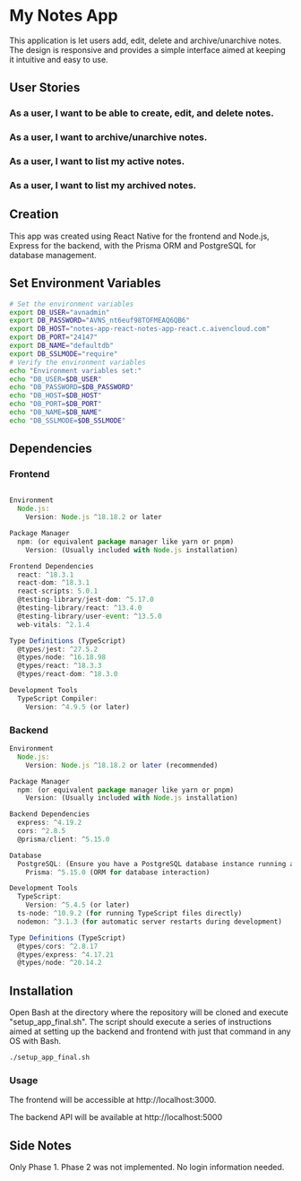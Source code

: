# My Notes App

This application is let users add, edit, delete and archive/unarchive notes. The design is responsive and provides a simple interface aimed at keeping it intuitive and easy to use.

## User Stories

### As a user, I want to be able to create, edit, and delete notes.
### As a user, I want to archive/unarchive notes.
### As a user, I want to list my active notes.
### As a user, I want to list my archived notes.

## Creation

This app was created using React Native for the frontend and Node.js, Express for the backend, with the Prisma ORM and PostgreSQL for database management.

## Set Environment Variables

```sh
# Set the environment variables
export DB_USER="avnadmin"
export DB_PASSWORD="AVNS_nt6euf98TOFMEAQ6QB6"
export DB_HOST="notes-app-react-notes-app-react.c.aivencloud.com"
export DB_PORT="24147"
export DB_NAME="defaultdb"
export DB_SSLMODE="require"
# Verify the environment variables
echo "Environment variables set:"
echo "DB_USER=$DB_USER"
echo "DB_PASSWORD=$DB_PASSWORD"
echo "DB_HOST=$DB_HOST"
echo "DB_PORT=$DB_PORT"
echo "DB_NAME=$DB_NAME"
echo "DB_SSLMODE=$DB_SSLMODE"
```

## Dependencies

### Frontend
```javascript

Environment
  Node.js:
    Version: Node.js ^18.18.2 or later

Package Manager
  npm: (or equivalent package manager like yarn or pnpm)
    Version: (Usually included with Node.js installation)

Frontend Dependencies
  react: ^18.3.1
  react-dom: ^18.3.1
  react-scripts: 5.0.1
  @testing-library/jest-dom: ^5.17.0
  @testing-library/react: ^13.4.0
  @testing-library/user-event: ^13.5.0
  web-vitals: ^2.1.4

Type Definitions (TypeScript)
  @types/jest: ^27.5.2
  @types/node: ^16.18.98
  @types/react: ^18.3.3
  @types/react-dom: ^18.3.0

Development Tools
  TypeScript Compiler:
    Version: ^4.9.5 (or later)

```

### Backend
```javascript
Environment
  Node.js:
    Version: Node.js ^18.18.2 or later (recommended)

Package Manager
  npm: (or equivalent package manager like yarn or pnpm)
    Version: (Usually included with Node.js installation)

Backend Dependencies
  express: ^4.19.2
  cors: ^2.8.5
  @prisma/client: ^5.15.0

Database
  PostgreSQL: (Ensure you have a PostgreSQL database instance running and accessible)
    Prisma: ^5.15.0 (ORM for database interaction)

Development Tools
  TypeScript:
    Version: ^5.4.5 (or later)
  ts-node: ^10.9.2 (for running TypeScript files directly)
  nodemon: ^3.1.3 (for automatic server restarts during development)

Type Definitions (TypeScript)
  @types/cors: ^2.8.17
  @types/express: ^4.17.21
  @types/node: ^20.14.2

```

## Installation

Open Bash at the directory where the repository will be cloned and execute "setup_app_final.sh". The script should execute a series of instructions aimed at setting up the backend and frontend with just that command in any OS with Bash.

```bash
./setup_app_final.sh
```
### Usage

The frontend will be accessible at http://localhost:3000.

The backend API will be available at http://localhost:5000


## Side Notes

Only Phase 1. Phase 2 was not implemented. No login information needed.
